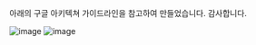 아래의 구글 아키텍쳐 가이드라인을 참고하여 만들었습니다.
감사합니다.

![image](https://github.com/SageHabitus/switchone/assets/45292707/78e105f1-bb57-4840-ac54-d660c4cb0bfc)
![image](https://github.com/SageHabitus/switchone/assets/45292707/e89949eb-dca0-4029-b682-aa83993e716e)
